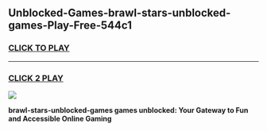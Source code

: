 
## Unblocked-Games-brawl-stars-unblocked-games-Play-Free-544c1
<h3>
<a href="https://premium76.site?title=brawl-stars-unblocked-games&ref=10A">CLICK TO PLAY</a></h3>
<hr>

<h3>
<a href="https://premium76.site?title=brawl-stars-unblocked-games&ref=10A">CLICK 2 PLAY</a>
  
</h3>

<a href="https://premium76.site?title=brawl-stars-unblocked-games&ref=10A"><img src="https://clearcache.store/games.png"></a>


**brawl-stars-unblocked-games games unblocked: Your Gateway to Fun and Accessible Online Gaming**
